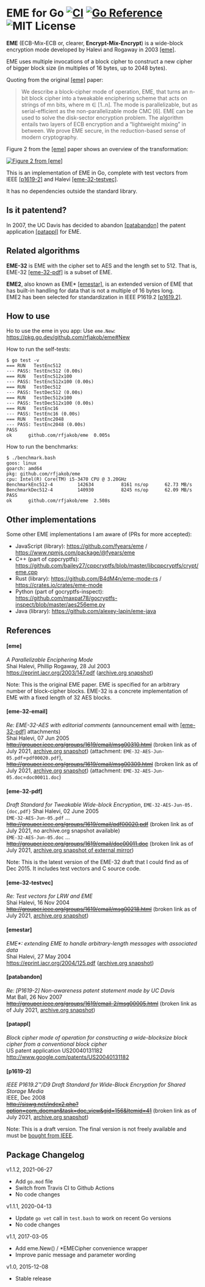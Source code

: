 EME for Go [![CI](https://github.com/rfjakob/eme/actions/workflows/ci.yml/badge.svg)](https://github.com/rfjakob/eme/actions/workflows/ci.yml) [![Go Reference](https://pkg.go.dev/badge/github.com/rfjakob/eme.svg)](https://pkg.go.dev/github.com/rfjakob/eme) ![MIT License](https://img.shields.io/badge/license-MIT-blue.svg)
==========

**EME** (ECB-Mix-ECB or, clearer, **Encrypt-Mix-Encrypt**) is a wide-block
encryption mode developed by Halevi
and Rogaway in 2003 [[eme]](#eme).

EME uses multiple invocations of a block cipher to construct a new
cipher of bigger block size (in multiples of 16 bytes, up to 2048 bytes).

Quoting from the original [[eme]](#eme) paper:

> We describe a block-cipher mode of operation, EME, that turns an n-bit block cipher into
> a tweakable enciphering scheme that acts on strings of mn bits, where m ∈ [1..n]. The mode is
> parallelizable, but as serial-efficient as the non-parallelizable mode CMC [6]. EME can be used
> to solve the disk-sector encryption problem. The algorithm entails two layers of ECB encryption
> and a “lightweight mixing” in between. We prove EME secure, in the reduction-based sense of
> modern cryptography.

Figure 2 from the [[eme]](#eme) paper shows an overview of the transformation:

[![Figure 2 from [eme]](paper-eme-fig2.png)](#)

This is an implementation of EME in Go, complete with test vectors from IEEE [[p1619-2]](#p1619-2)
and Halevi [[eme-32-testvec]](#eme-32-testvec).

It has no dependencies outside the standard library.

Is it patentend?
----------------

In 2007, the UC Davis has decided to abandon [[patabandon]](#patabandon)
the patent application [[patappl]](#patappl) for EME.

Related algorithms
------------------

**EME-32** is EME with the cipher set to AES and the length set to 512.
That is, EME-32 [[eme-32-pdf]](#eme-32-pdf) is a subset of EME.

**EME2**, also known as EME\* [[emestar]](#emestar), is an extended version of EME
that has built-in handling for data that is not a multiple of 16 bytes
long.  
EME2 has been selected for standardization in IEEE P1619.2 [[p1619.2]](#p1619.2).

How to use
----------

Ho to use the eme in you app: Use `eme.New`: https://pkg.go.dev/github.com/rfjakob/eme#New

How to run the self-tests:

	$ go test -v
	=== RUN   TestEnc512
	--- PASS: TestEnc512 (0.00s)
	=== RUN   TestEnc512x100
	--- PASS: TestEnc512x100 (0.00s)
	=== RUN   TestDec512
	--- PASS: TestDec512 (0.00s)
	=== RUN   TestDec512x100
	--- PASS: TestDec512x100 (0.00s)
	=== RUN   TestEnc16
	--- PASS: TestEnc16 (0.00s)
	=== RUN   TestEnc2048
	--- PASS: TestEnc2048 (0.00s)
	PASS
	ok  	github.com/rfjakob/eme	0.005s

How to run the benchmarks:

	$ ./benchmark.bash
	goos: linux
	goarch: amd64
	pkg: github.com/rfjakob/eme
	cpu: Intel(R) Core(TM) i5-3470 CPU @ 3.20GHz
	BenchmarkEnc512-4   	  142634	      8161 ns/op	  62.73 MB/s
	BenchmarkDec512-4   	  140930	      8245 ns/op	  62.09 MB/s
	PASS
	ok  	github.com/rfjakob/eme	2.508s


Other implementations
---------------------

Some other EME implementations I am aware of (PRs for more accepted):

* JavaScript (library): https://github.com/fyears/eme / https://www.npmjs.com/package/@fyears/eme
* C++ (part of cppcryptfs): https://github.com/bailey27/cppcryptfs/blob/master/libcppcryptfs/crypt/eme.cpp
* Rust (library): https://github.com/B4dM4n/eme-mode-rs / https://crates.io/crates/eme-mode
* Python (part of gocryptfs-inspect): https://github.com/maxpat78/gocryptfs-inspect/blob/master/aes256eme.py
* Java (library): https://github.com/alexey-lapin/eme-java

References
----------

#### [eme]
*A Parallelizable Enciphering Mode*  
Shai Halevi, Phillip Rogaway, 28 Jul 2003  
https://eprint.iacr.org/2003/147.pdf ([archive.org snapshot](https://web.archive.org/web/20210506160350/https://eprint.iacr.org/2003/147.pdf))

Note: This is the original EME paper. EME is specified for an arbitrary
number of block-cipher blocks. EME-32 is a concrete implementation of
EME with a fixed length of 32 AES blocks.

#### [eme-32-email]
*Re: EME-32-AES with editorial comments* (announcement email with [[eme-32-pdf]](#eme-32-pdf) attachments)  
Shai Halevi, 07 Jun 2005  
~~http://grouper.ieee.org/groups/1619/email/msg00310.html~~ (broken link as of July 2021, [archive.org snapshot](http://web.archive.org/web/20081227091850/http://grouper.ieee.org/groups/1619/email/msg00310.html)) (attachment: `EME-32-AES-Jun-05.pdf`=`pdf00020.pdf`),  
~~http://grouper.ieee.org/groups/1619/email/msg00309.html~~
(broken link as of July 2021, [archive.org snapshot](http://web.archive.org/web/20081228013334/http://grouper.ieee.org/groups/1619/email/msg00309.html))
(attachment: `EME-32-AES-Jun-05.doc`=`doc00011.doc`)

#### [eme-32-pdf]
*Draft Standard for Tweakable Wide-block Encryption*, `EME-32-AES-Jun-05.{doc,pdf}`
Shai Halevi, 02 June 2005  
`EME-32-AES-Jun-05.pdf` ... ~~http://grouper.ieee.org/groups/1619/email/pdf00020.pdf~~ (broken link as of July 2021, no archive.org snapshot available)  
`EME-32-AES-Jun-05.doc` ... ~~http://grouper.ieee.org/groups/1619/email/doc00011.doc~~ (broken link as of July 2021, [archive.org snapshot of external mirror](http://web.archive.org/web/20210701125726/https://samifar.in/code/crypto/eme-32-aes/doc00011.doc))

Note: This is the latest version of the EME-32 draft that I could find as of Dec 2015. It
includes test vectors and C source code.

#### [eme-32-testvec]
*Re: Test vectors for LRW and EME*  
Shai Halevi, 16 Nov 2004  
~~http://grouper.ieee.org/groups/1619/email/msg00218.html~~ (broken link as of July 2021, [archive.org snapshot](https://web.archive.org/web/20070305060551/http://grouper.ieee.org/groups/1619/email/msg00218.html))

#### [emestar]
*EME\*: extending EME to handle arbitrary-length messages with associated data*  
Shai Halevi, 27 May 2004  
https://eprint.iacr.org/2004/125.pdf ([archive.org snapshot](https://web.archive.org/web/20160826083914/http://eprint.iacr.org/2004/125.pdf))

#### [patabandon]
*Re: [P1619-2] Non-awareness patent statement made by UC Davis*  
Mat Ball, 26 Nov 2007  
~~http://grouper.ieee.org/groups/1619/email-2/msg00005.html~~ (broken link as of July 2021, [archive.org snapshot](https://web.archive.org/web/20110611145815/http://grouper.ieee.org/groups/1619/email-2/msg00005.html))

#### [patappl]
*Block cipher mode of operation for constructing a wide-blocksize block cipher from a conventional block cipher*  
US patent application US20040131182  
http://www.google.com/patents/US20040131182

#### [p1619-2]
*IEEE P1619.2™/D9 Draft Standard for Wide-Block Encryption for Shared Storage Media*  
IEEE, Dec 2008  
~~http://siswg.net/index2.php?option=com_docman&task=doc_view&gid=156&Itemid=41~~ (broken link as of July 2021, [archive.org snapshot](https://web.archive.org/web/20171018232831/http://siswg.net/index2.php?option=com_docman&task=doc_view&gid=156&Itemid=41))

Note: This is a draft version. The final version is not freely available
and must be [bought from IEEE](https://ieeexplore.ieee.org/document/5729263).

Package Changelog
-----------------

v1.1.2, 2021-06-27
* Add `go.mod` file
* Switch from Travis CI to Github Actions
* No code changes

v1.1.1, 2020-04-13
* Update `go vet` call in `test.bash` to work on recent Go versions
* No code changes

v1.1, 2017-03-05
* Add eme.New() / \*EMECipher convenience wrapper
* Improve panic message and parameter wording

v1.0, 2015-12-08
* Stable release
